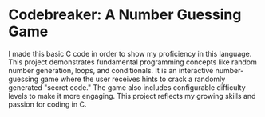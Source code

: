 # Codebreaker: A Number Guessing Game

I made this basic C code in order to show my proficiency in this language. This project demonstrates fundamental programming concepts like random number generation, loops, and conditionals. It is an interactive number-guessing game where the user receives hints to crack a randomly generated "secret code." The game also includes configurable difficulty levels to make it more engaging. This project reflects my growing skills and passion for coding in C.
